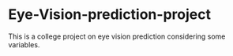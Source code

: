 # Eye-Vision-prediction-project
This is a college project on eye vision prediction considering some variables.

